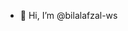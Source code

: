 - 👋 Hi, I’m @bilalafzal-ws

<!---
bilalafzal-ws/bilalafzal-ws is a ✨ special ✨ repository because its `README.md` (this file) appears on your GitHub profile.
You can click the Preview link to take a look at your changes.
--->

